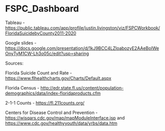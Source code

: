 # FSPC_Dashboard

Tableau - https://public.tableau.com/app/profile/justin.livingston/viz/FSPCWorkbook/FloridaSuicidebyCounty2011-2020

Google slides - https://docs.google.com/presentation/d/1kJ9BCC4LZloabozyE2AAeBoIWeOnyTyM1CW-Lh3o05c/edit?usp=sharing


Sources:

Florida Suicide Count and Rate - https://www.flhealthcharts.gov/Charts/Default.aspx

Florida Census - http://edr.state.fl.us/content/population-demographics/data/index-floridaproducts.cfm

2-1-1 Counts - https://fl.211counts.org/

Centers for Disease Control and Prevention - https://wisqars.cdc.gov/map/mapModuleInterface.jsp and https://www.cdc.gov/healthyyouth/data/yrbs/data.htm
